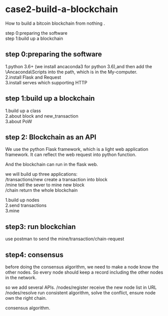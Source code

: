 # case2-build-a-blockchain
How to build a bitcoin blockchain from nothing .

step 0:preparing the software  
step 1:build up a blockchain


step 0:preparing the software
---------------------------------
1.python 3.6+ (we install ancaconda3 for python 3.6),and then add the \Ancaconda\Scripts into the path, which is in the My-computer.  
2.install Flask and Request  
3.install serves which supporting HTTP

step 1:build up a blockchain
---------------------------------
1.build up a class  
2.about block and new_transaction  
3.about PoW  

step 2: Blockchain as an API
---------------------------------
We use the python Flask framework, which is a light web application framework. It can reflect the web request into python function. 

And the blockchain can run in the flask web.  

we will build up three applications:  
/transactions/new   create a transaction into block  
/mine               tell the sever to mine new block  
/chain              return the whole blockchain  

1.build up nodes  
2.send transactions  
3.mine  


step3: run blockchian
---------------------------------
use postman to send the mine/transaction/chain-request


step4: consensus
---------------------------------
before doing the consensus algorithm, we need to make a node know the other nodes. So every node should keep a record including the other nodes in the network.

so we add several APIs.
/nodes/register receive the new node list in URL
/nodes/resolve run consistent algorithm, solve the conflict, ensure node own the right chain.

consensus algorithm.




